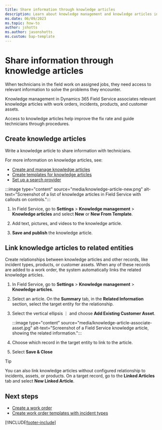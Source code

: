 ```yaml
---
title: Share information through knowledge articles
description: Learn about knowledge management and knowledge articles in Dynamics 365 Field Service.
ms.date: 06/09/2023
ms.topic: how-to
author: jshotts
ms.author: jasonshotts
ms.custom: bap-template
---
```


# Share information through knowledge articles

When technicians in the field work on assigned jobs, they need access to relevant information to solve the problems they encounter.

Knowledge management in Dynamics 365 Field Service associates relevant knowledge articles with work orders, incidents, products, and customer assets.

Access to knowledge articles help improve the fix rate and guide technicians through procedures.

## Create knowledge articles

Write a knowledge article to share information with technicians.

For more information on knowledge articles, see:

- [Create and manage knowledge articles](../customer-service/use/customer-service-hub-user-guide-knowledge-article.md)
- [Create templates for knowledge articles](../customer-service/use/create-templates-knowledge-article.md)
- [Set up a search provider](../customer-service/set-up-search-providers.md)

:::image type="content" source="media/knowledge-article-new.png" alt-text="Screenshot of a list of knowledge articles in Field Service with callouts on controls.":::

1. In Field Service, go to **Settings** > **Knowledge management** > **Knowledge articles** and select **New** or **New From Template**.

1. Add text, pictures, and videos to the knowledge article.

1. **Save and publish** the knowledge article.

## Link knowledge articles to related entities

Create relationships between knowledge articles and other records, like incident types, products, or customer assets. When any of these records are added to a work order, the system automatically links the related knowledge articles.

1. In Field Service, go to **Settings** > **Knowledge management** > **Knowledge articles**.

1. Select an article. On the **Summary** tab, in the **Related Information** section, select the target entity for the relationship.

1. Select the vertical ellipsis &vellip; and choose **Add Existing Customer Asset**.

   :::image type="content" source="media/knowledge-article-associate-asset.jpg" alt-text="Screenshot of a Field Service knowledge article, showing the related information.":::

1. Choose which record in the target entity to link to the article.

1. Select **Save & Close**

> [!TIP]
> You can also link knowledge articles without configured relationship to incidents, assets, or products. On a target record, go to the **Linked Articles** tab and select **New Linked Article**.

## Next steps

- [Create a work order](create-work-order.md)
- [Create work order templates with incident types](configure-incident-types.md)

[!INCLUDE[footer-include](../includes/footer-banner.md)]
